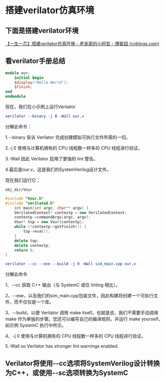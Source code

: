 # 搭建verilator仿真环境

## 下面是搭建verilator环境

[【一生一芯】搭建verilator仿真环境 - 老吴家的小阿哲 - 博客园 (cnblogs.com)](https://www.cnblogs.com/Wishengine/p/17447398.html)



## 看verilator手册总结

```verilog
module our;
	initial begin 
	$display("Hello World");
 	$finish; 
end
endmodule
```

现在，我们在小示例上运行Verilator

```cmake
verilator --binary -j 0 -Wall our.v
```

分解此命令：

1.--binary 告诉 Verilator 完成创建模拟可执行文件所需的一切。

2.-j 0 使用与计算机拥有的 CPU 线程数一样多的 CPU 线程进行验证。

3.-Wall 因此 Verilator 启用了更强的 lint 警告。

4.最后是our.v，这是我们的SystemVerilog设计文件。

现在我们运行它：

```
obj_dir/Vour
```



```c++
#include "Vour.h"
#include "verilated.h"
    int main(int argc, char** argv) {
    VerilatedContext* contextp = new VerilatedContext;
    contextp->commandArgs(argc, argv);
    Vour* top = new Vour{contextp};
    while (!contextp->gotFinish()) { 
    	top->eval(); 
    }
    delete top;
    delete contextp;
    return 0;
}
```



```cmake
verilator --cc --exe --build -j 0 -Wall sim_main.cpp our.v
```

分解此命令

1、--cc 获取 C++ 输出（与 SystemC 或仅 linting 相比）。

2、--exe，以及我们的sim_main.cpp包装文件，因此构建将创建一个可执行文件，而不仅仅是一个库。

3、--build，以便 Verilator 调用 make itself。也就是说，我们不需要手动调用 make 作为单独的步骤。您还可以编写自己的编译规则，并运行 make yourself，如示例 SystemC 执行中所示。

4、-j 0 使用与计算机拥有的 CPU 线程数一样多的 CPU 线程进行验证。

5.-Wall so Verilator has stronger lint warnings enabled.



## Verilator将使用--cc选项将SystemVerilog设计转换为C++，或使用--sc选项转换为SystemC